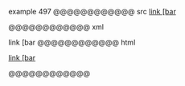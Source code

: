 example 497
@@@@@@@@@@@@ src
[link \[bar][ref]

[ref]: /uri
@@@@@@@@@@@@ xml
<?xml version="1.0" encoding="UTF-8"?>
<!DOCTYPE document SYSTEM "CommonMark.dtd">
<document xmlns="http://commonmark.org/xml/1.0">
  <paragraph>
    <link destination="/uri" title="">
      <text>link [bar</text>
    </link>
  </paragraph>
</document>
@@@@@@@@@@@@ html
<p><a href="/uri">link [bar</a></p>
@@@@@@@@@@@@

